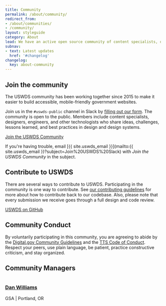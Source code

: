 ```yaml
---
title: Community
permalink: /about/community/
redirect_from:
- /about/communities/
- /community/
layout: styleguide
category: About
lead: We have an active open source community of content specialists, designers, engineers, and other technologists. Contributors support dozens of agencies and hundreds of websites across the federal government.
subnav:
- text: Latest updates
  href: '#changelog'
changelog:
  key: about-community
---
```


## Join the community
The USWDS community has been working together since 2015 to make it easier to build accessible, mobile-friendly government websites.

Join us in the `#uswds-public` channel in Slack by [filling out our form](https://chat.18f.gov/). The community is open to the public. Members include content specialists, designers, engineers, and other technologists who share ideas, challenges, lessons learned, and best practices in design and design systems.

<a href="https://chat.18f.gov/" class="usa-button width-card-lg margin-top-2">Join the USWDS Community</a>

If you're having trouble, email [{{ site.uswds_email }}](mailto:{{ site.uswds_email }}?subject=Join%20USWDS%20Slack) with _Join the USWDS Community_ in the subject.


## Contribute to USWDS
There are several ways to contribute to USWDS. Participating in the community is one way to contribute. See [our contributing guidelines](https://github.com/uswds/uswds/blob/develop/CONTRIBUTING.md) for more about how to contribute back to our codebase. Also, please note that every submission we receive goes through a full design and code review.

<p>
  <a href="https://github.com/uswds/uswds" class="usa-button usa-button--outline width-card-lg margin-top-2">USWDS on GitHub</a>
</p>

## Community Conduct
By voluntarily participating in this community, you are agreeing to abide by the  [Digital.gov Community Guidelines](https://digital.gov/communities/community-guidelines/) and the [TTS Code of Conduct](https://handbook.tts.gsa.gov/code-of-conduct/). Respect your peers, use plain language, be patient, practice constructive criticism, and stay organized.

## Community Managers

<div class="usa-media-block flex-align-center">
  <img class="circle-5 usa-media-block__img" src="https://github.com/thisisdano.png?size=40" alt="">
  <div class="usa-media-block__body">
    <h3 class="margin-bottom-0">
      <a href="https://digital.gov/authors/dan-williams/">Dan Williams</a>
    </h3>
    <p class="margin-top-0">GSA | Portland, OR</p>
  </div>
</div>
